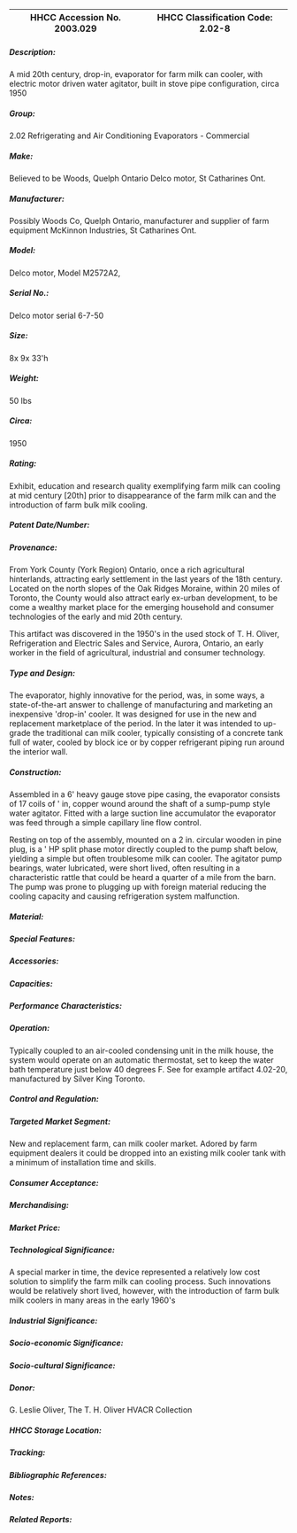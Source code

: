 | **HHCC Accession No. 2003.029** |**HHCC Classification Code:  2.02-8**|
| ----------- | ----------- |
##### Description:
A mid 20th century, drop-in, evaporator for farm milk can cooler, with electric motor driven water agitator, built in stove pipe configuration, circa 1950
##### Group:
2.02 Refrigerating and Air Conditioning Evaporators - Commercial

##### Make:
Believed to be Woods, Quelph Ontario
Delco motor, St Catharines Ont.

##### Manufacturer:
Possibly  Woods Co, Quelph Ontario, manufacturer and supplier of farm equipment 
McKinnon Industries, St Catharines Ont.

##### Model:
Delco motor, Model M2572A2,

##### Serial No.:
Delco motor serial 6-7-50

##### Size:
8x 9x 33'h

##### Weight:
50 lbs

##### Circa:
1950

##### Rating:
Exhibit, education and research quality exemplifying farm milk can cooling at mid century [20th] prior to disappearance of the farm milk can and the introduction of farm bulk milk cooling.

##### Patent Date/Number:


##### Provenance:
From York County (York Region) Ontario, once a rich agricultural hinterlands, attracting early settlement in the last years of the 18th century. Located on the north slopes of the Oak Ridges Moraine, within 20 miles of Toronto, the County would also attract early ex-urban development, to be come a wealthy market place for the emerging household and consumer technologies of the early and mid 20th century. 

This artifact was discovered in the 1950's in the used stock of T. H. Oliver, Refrigeration and Electric Sales and Service, Aurora, Ontario, an early worker in the field of agricultural, industrial and consumer technology.

##### Type and Design:
The evaporator, highly innovative for the period, was, in some ways, a state-of-the-art answer to challenge of manufacturing and marketing an inexpensive  'drop-in' cooler. It was designed for use in the new and replacement marketplace of the period. In the later it was intended to up-grade the traditional can milk cooler, typically consisting of a concrete tank full of water, cooled by block ice or by copper refrigerant piping run around the interior wall.

##### Construction:
Assembled in a 6' heavy gauge stove pipe casing, the evaporator consists of 17 coils of ' in, copper wound around the shaft of a sump-pump style water agitator. Fitted with a large suction line accumulator the evaporator was feed through a simple capillary line flow control.

Resting on top of the assembly, mounted on a 2 in. circular wooden in pine plug, is a ' HP split phase motor directly coupled to the pump shaft below, yielding a simple but often troublesome milk can cooler. The agitator pump bearings, water lubricated, were short lived, often resulting in a characteristic rattle that could be heard a quarter of a mile from the barn. The pump was prone to plugging up with foreign material reducing the cooling capacity and causing refrigeration system malfunction.

##### Material:


##### Special Features:


##### Accessories:


##### Capacities:


##### Performance Characteristics:


##### Operation:
Typically coupled to an air-cooled condensing unit in the milk house, the system would operate on an automatic thermostat, set to keep the water bath temperature just below 40 degrees F.  See for example artifact 4.02-20,  manufactured by Silver King Toronto.

##### Control and Regulation:


##### Targeted Market Segment:
New and replacement farm, can milk cooler market. Adored by farm equipment dealers it could be dropped into an existing milk cooler tank with a minimum of installation time and skills.

##### Consumer Acceptance:


##### Merchandising:


##### Market Price:


##### Technological Significance:
A special marker in time, the device represented a relatively low cost solution to simplify the farm milk can cooling process. Such innovations would be relatively short lived, however, with the introduction of farm bulk milk coolers in many areas in the early 1960's

##### Industrial Significance:


##### Socio-economic Significance:


##### Socio-cultural Significance:


##### Donor:
G. Leslie Oliver, The T. H. Oliver HVACR Collection

##### HHCC Storage Location:


##### Tracking:


##### Bibliographic References:


##### Notes:


##### Related Reports:

